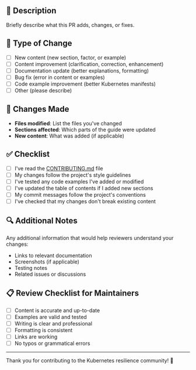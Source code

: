 ## 📝 Description

Briefly describe what this PR adds, changes, or fixes.

## 🎯 Type of Change

- [ ] New content (new section, factor, or example)
- [ ] Content improvement (clarification, correction, enhancement)
- [ ] Documentation update (better explanations, formatting)
- [ ] Bug fix (error in content or examples)
- [ ] Code example improvement (better Kubernetes manifests)
- [ ] Other (please describe)

## 📍 Changes Made

- **Files modified**: List the files you've changed
- **Sections affected**: Which parts of the guide were updated
- **New content**: What was added (if applicable)

## ✅ Checklist

- [ ] I've read the [CONTRIBUTING.md](CONTRIBUTING.md) file
- [ ] My changes follow the project's style guidelines
- [ ] I've tested any code examples I've added or modified
- [ ] I've updated the table of contents if I added new sections
- [ ] My commit messages follow the project's conventions
- [ ] I've checked that my changes don't break existing content

## 🔍 Additional Notes

Any additional information that would help reviewers understand your changes:
- Links to relevant documentation
- Screenshots (if applicable)
- Testing notes
- Related issues or discussions

## 📋 Review Checklist for Maintainers

- [ ] Content is accurate and up-to-date
- [ ] Examples are valid and tested
- [ ] Writing is clear and professional
- [ ] Formatting is consistent
- [ ] Links are working
- [ ] No typos or grammatical errors

---

Thank you for contributing to the Kubernetes resilience community! 🚀 